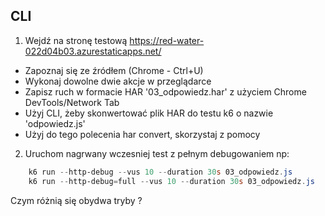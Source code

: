 ## CLI

1. Wejdź na stronę testową https://red-water-022d04b03.azurestaticapps.net/

- Zapoznaj się ze źródłem (Chrome - Ctrl+U)
- Wykonaj dowolne dwie akcje w przeglądarce
- Zapisz ruch w formacie HAR '03_odpowiedz.har' z użyciem Chrome DevTools/Network Tab 
- Użyj CLI, żeby skonwertować plik HAR do testu k6 o nazwie 'odpowiedz.js'
- Użyj do tego polecenia har convert, skorzystaj z pomocy

2. Uruchom nagrwany wczesniej test z pełnym debugowaniem np:

```powershell
    k6 run --http-debug --vus 10 --duration 30s 03_odpowiedz.js
    k6 run --http-debug=full --vus 10 --duration 30s 03_odpowiedz.js
``` 

Czym różnią się obydwa tryby ?


